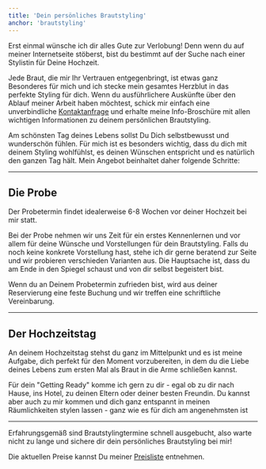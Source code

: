 ```yaml
---
title: 'Dein persönliches Brautstyling'
anchor: 'brautstyling'
---
```


Erst einmal wünsche ich dir alles Gute zur Verlobung! Denn wenn du auf meiner Internetseite stöberst, bist du bestimmt auf der Suche nach einer Stylistin für Deine Hochzeit.

Jede Braut, die mir Ihr Vertrauen entgegenbringt, ist etwas ganz Besonderes für mich und ich stecke mein gesamtes Herzblut in das perfekte Styling für dich. Wenn du ausführlichere Auskünfte über den Ablauf meiner Arbeit haben möchtest, schick mir einfach eine unverbindliche [Kontaktanfrage](/kontakt) und erhalte meine Info-Broschüre mit allen wichtigen Informationen zu deinem persönlichen Brautstyling.

Am schönsten Tag deines Lebens sollst Du Dich selbstbewusst und wunderschön fühlen. Für mich ist es besonders wichtig, dass du dich mit deinem Styling wohlfühlst, es deinen Wünschen entspricht und es natürlich den ganzen Tag hält. Mein Angebot beinhaltet daher folgende Schritte:

<!--more-->

---

## Die Probe

Der Probetermin findet idealerweise 6-8 Wochen vor deiner Hochzeit bei mir statt.

Bei der Probe nehmen wir uns Zeit für ein erstes Kennenlernen und vor allem für deine Wünsche und Vorstellungen für dein Brautstyling. Falls du noch keine konkrete Vorstellung hast, stehe ich dir gerne beratend zur Seite und wir probieren verschieden Varianten aus. Die Hauptsache ist, dass du am Ende in den Spiegel schaust und von dir selbst begeistert bist.

Wenn du an Deinem Probetermin zufrieden bist, wird aus deiner Reservierung eine feste Buchung und wir treffen eine schriftliche Vereinbarung.

---

## Der Hochzeitstag

An deinem Hochzeitstag stehst du ganz im Mittelpunkt und es ist meine Aufgabe, dich perfekt für den Moment vorzubereiten, in dem du die Liebe deines Lebens zum ersten Mal als Braut in die Arme schließen kannst.

Für dein "Getting Ready" komme ich gern zu dir - egal ob zu dir nach Hause, ins Hotel, zu deinen Eltern oder deiner besten Freundin. Du kannst aber auch zu mir kommen und dich ganz entspannt in meinen Räumlichkeiten stylen lassen - ganz wie es für dich am angenehmsten ist

---

Erfahrungsgemäß sind Brautstylingtermine schnell ausgebucht, also warte nicht zu lange und sichere dir dein persönliches Brautstyling bei mir!

Die aktuellen Preise kannst Du meiner [Preisliste](/preisliste) entnehmen.
